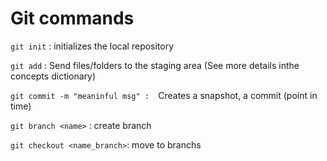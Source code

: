 # Git commands

`git init` : initializes the local repository

`git add` : Send files/folders to the staging area (See more details inthe concepts dictionary)

`git commit -m "meaninful msg" :  `Creates a snapshot, a commit (point in time)

`git branch <name>` : create branch

`git checkout <name_branch>`: move to branchs